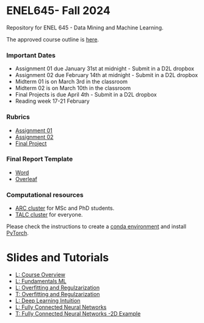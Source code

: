 # ENEL645- Fall 2024
Repository for ENEL 645 - Data Mining and Machine Learning.

The approved course outline is [here](./Slides/ENEL645-Fall2024-course-outline.pdf).

### Important Dates
- Assignment 01 due January 31st at midnight - Submit in a D2L dropbox
- Assignment 02 due February 14th at midnight - Submit in a D2L dropbox
- Midterm 01 is on March 3rd in the classroom
- Midterm 02 is on March 10th in the classroom
- Final Projects is due April 4th - Submit in a D2L dropbox
- Reading week 17-21 February 

### Rubrics
- [Assignment 01](./Rubrics/Garbage-classification-proposal-assignment.pdf)
- [Assignment 02](./Rubrics/Garbage-classification-programming.pdf)
- [Final Project](./Rubrics/Final-project-description-rubric.pdf)

### Final Report Template
- [Word](./Slides/final-project-template.docx)
- [Overleaf](https://www.overleaf.com/2443357978qkrxnnmmvhpw#f449f3)

### Computational resources
- [ARC cluster](https://rcs.ucalgary.ca/ARC_Cluster_Guide) for MSc and PhD students.
- [TALC cluster](https://rcs.ucalgary.ca/index.php/TALC_Cluster#Time_limits) for everyone.

Please check the instructions to create a [conda environment](https://rcs.ucalgary.ca/Conda_on_ARC#Installing_Conda) and install [PyTorch](https://rcs.ucalgary.ca/PyTorch_on_ARC).


# Slides and Tutorials

- [L: Course Overview](./Slides/lecture01_course_overview.pdf)
- [L: Fundamentals ML](./Slides/lecture02_fundamentals_ml.pdf)
- [L: Overfitting and Regulzarization](./Slides/lecture03_overfitting_regularization.pdf)
- [T: Overfitting and Regulzarization](./Tutorials/overfitting_regularization.ipynb)
- [L: Deep Learning Intuition](./Slides/lecture04_dl_intutition.pdf)
- [L: Fully Connected Neural Networks](./Slides/lecture05_fully_connected_nns.pdf)
- [T: Fully Connected Neural Networks  -2D Example](/Tutorials/fully_connected_neural_network_2D_synthetic_example.ipynb)



